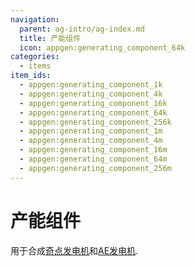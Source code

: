```yaml
---
navigation:
  parent: ag-intro/ag-index.md
  title: 产能组件
  icon: appgen:generating_component_64k
categories:
  - items
item_ids:
  - appgen:generating_component_1k
  - appgen:generating_component_4k
  - appgen:generating_component_16k
  - appgen:generating_component_64k
  - appgen:generating_component_256k
  - appgen:generating_component_1m
  - appgen:generating_component_4m
  - appgen:generating_component_16m
  - appgen:generating_component_64m
  - appgen:generating_component_256m
---
```


# 产能组件

<Column>
  <Row>
    <ItemImage id="appgen:generating_component_1k" scale="4" />
    <ItemImage id="appgen:generating_component_4k" scale="4" />
    <ItemImage id="appgen:generating_component_16k" scale="4" />
    <ItemImage id="appgen:generating_component_64k" scale="4" />
    <ItemImage id="appgen:generating_component_256k" scale="4" />
  </Row>
  <Row>
    <ItemImage id="appgen:generating_component_1m" scale="4" />
    <ItemImage id="appgen:generating_component_4m" scale="4" />
    <ItemImage id="appgen:generating_component_16m" scale="4" />
    <ItemImage id="appgen:generating_component_64m" scale="4" />
    <ItemImage id="appgen:generating_component_256m" scale="4" />
  </Row>
</Column>

用于合成[奇点发电机](appgen:ag-intro/singularity_generators.md)和[AE发电机](appgen:ag-intro/flux_generators.md).

